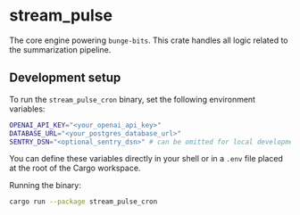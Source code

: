 # stream_pulse

The core engine powering `bunge-bits`. This crate handles all logic related to the summarization pipeline.

## Development setup

To run the `stream_pulse_cron` binary, set the following environment variables:

```bash
OPENAI_API_KEY="<your_openai_api_key>"
DATABASE_URL="<your_postgres_database_url>"
SENTRY_DSN="<optional_sentry_dsn>" # can be omitted for local development
```

You can define these variables directly in your shell or in a `.env` file placed at the root of the Cargo workspace.

Running the binary:

```bash
cargo run --package stream_pulse_cron
```
